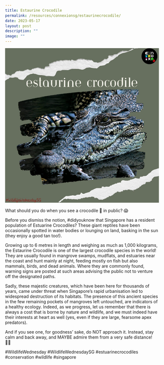 ```yaml
---
title: Estaurine Crocodile
permalink: /resources/connexionsg/estaurinecrocodile/
date: 2023-05-17
layout: post
description: ""
image: ""
---
```

![](/images/connexionsg/2023/estaurine%20crocodile.png)

What should you do when you see a crocodile 🐊 in public? 😱

Before you dismiss the notion, #didyouknow that Singapore has a resident population of Estuarine Crocodiles? These giant reptiles have been occasionally spotted in water bodies or lounging on land, basking in the sun (they enjoy a good tan too!).

Growing up to 6 metres in length and weighing as much as 1,000 kilograms, the Estaurine Crocodile is one of the largest crocodile species in the world! They are usually found in mangrove swamps, mudflats, and estuaries near the coast and hunt mainly at night, feeding mostly on fish but also mammals, birds, and dead animals. Where they are commonly found, warning signs are posted at such areas advising the public not to venture off the designated paths.

Sadly, these majestic creatures, which have been here for thousands of years, came under threat when Singapore’s rapid urbanisation led to widespread destruction of its habitats. The presence of this ancient species in the few remaining pockets of mangroves left untouched, are indicators of a healthy ecology. Indeed, as we progress, let us remember that there is always a cost that is borne by nature and wildlife, and we must indeed have their interests at heart as well (yes, even if they are large, fearsome apex predators).

And if you see one, for goodness’ sake, do NOT approach it. Instead, stay calm and back away, and MAYBE admire them from a very safe distance! 😵‍💫

#WildlifeWednesday #WildlifeWednesdaySG #estuarinecrocodiles #conservation #wildlife #singapore